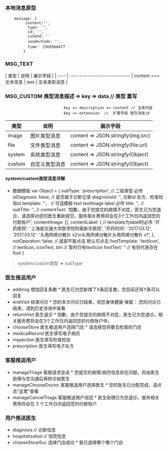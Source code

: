 
### 本地消息原型
        message: {
             content:'',
              type: '',
              id: '',
              isSend: ''
              senderCode: ''，
              time： 1569568477
            }

### MSG_TEXT

| 类型 | 说明                           |  展示字段                           |
| ---- | ------------------------------ | content === 文本信息
| text | 文本类型消息 |

### MSG_CUSTOM 类型消息描述 => key => data // 类型   重写
                              key => description => content // 主体内容
                              key => extension  //  扩展字段 暂存消息id

| 类型  |  说明                           |  展示字段                           |
| ----  | ------------------------------ | ------------------------------------|
| image | 图片类型消息                    |  content => JSON.stringfy(img.src)  |
| file  | 文件类型消息                    |  content => JSON.stringfy(file.url) |
| system  | 系统类型消息                  |  content => JSON.stringfy(Object)   |
| custom  | 自定义类型消息                |  content => JSON.stringfy(Object)   |


####  system/custom类型消息详解

* 数据模板
var Object = {
                subType: 'prescription', // 二级类型 必传
                isDiagnosis: false, // 是否属于诊断记录
                diagnosisId: '', 诊断id 处方、检查检验id 
                template: ''， //  可选模板 text textImage label  必传
                title: '', //  
                subTitle: '',  //
                contentText: '抱歉，由于您提交的病情不对症，医生已为您退诊，请选择对症的医生重新提交。服务相关费用将会在3个工作日内返回您的付款账户',
                contentImage: [],
                contentLabel: { // template为label时必传
                    '开药医院': '上海是交通大学医学院附属新华医院',
                    '开药时间': '2017.03.12',
                    '2017.03.12': '头孢丙烯分散片  x2\n头孢丙烯分散片头孢丙烯分散片  x1',
                },
                notOperation: false, // 底部不能点击 默认可点击
                footTemplate: 'textIcon', // textIcon, iconText, btn // 暂时只有textIcon
                footText: '' // 有则代表存在foot
            }

> system/custom类型 => subType 

### 医生推送用户
* addmsg 增加回复条数  * 医生已为您新增了X条回复数，您目前还有Y条可以回复
* endVisit 结束问诊   * 您的本次问诊已结束，祝您身体健康    弹窗： 您的问诊已结束，请到历史咨询中查看
* returnVisit 医生退诊  * 抱歉，由于您提交的病情不对症，医生已为您退诊。相关服务费将会在3个工作日内返回您的付款账户中。
* chooseStore  医生推送用户选择门店  * 请选择您将要去检查的门店
* medicalRecord  医生填写电子病历
* inspection  医生填写检查检验
* prescription  医生填写电子处方

### 客服推送用户
* manageTriage  客服请求会话  * 您提交的病情/病历信息存在问题，将由医生助理与您沟通后再转诊给医生
* manageChooseDoctor  客服推送用户选择医生  * 您的医生已分配完成，请点击“这里”查看
* manageCancelTriage  客服推送用户驳回  * 医生助理已为您退诊。服务相关费用将会在 3 个工作日内返回您的付款账户

### 用户推送医生
* diagnosis // 诊断信息
* hospitalization // 住院信息
* chooseStoreSuc 选择门店成功 * 我已选择哪个哪个门店
